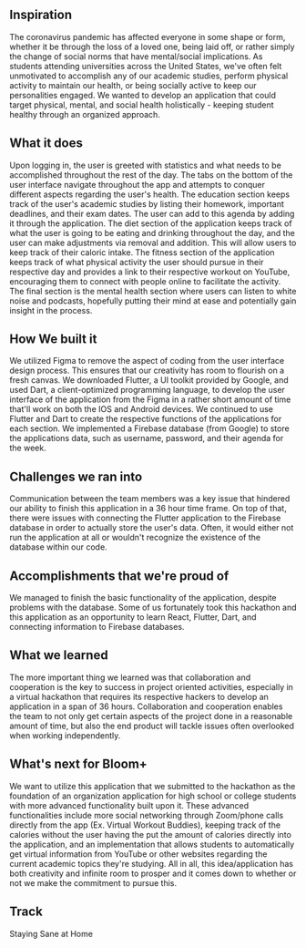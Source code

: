 ## Inspiration
The coronavirus pandemic has affected everyone in some shape or form, whether it be through the loss of a loved one, being laid off, or rather simply the change of social norms that have mental/social implications. As students attending universities across the United States, we've often felt unmotivated to accomplish any of our academic studies, perform physical activity to maintain our health, or being socially active to keep our personalities engaged. We wanted to develop an application that could target physical, mental, and social health holistically - keeping student healthy through an organized approach. 
## What it does
Upon logging in, the user is greeted with statistics and what needs to be accomplished throughout the rest of the day. The tabs on the bottom of the user interface navigate throughout the app and attempts to conquer different aspects regarding the user's health. The education section keeps track of the user's academic studies by listing their homework, important deadlines, and their exam dates. The user can add to this agenda by adding it through the application. The diet section of the application keeps track of what the user is going to be eating and drinking throughout the day, and the user can make adjustments via removal and addition. This will allow users to keep track of their caloric intake. The fitness section of the application keeps track of what physical activity the user should pursue in their respective day and provides a link to their respective workout on YouTube, encouraging them to connect with people online to facilitate the activity. The final section is the mental health section where users can listen to white noise and podcasts, hopefully putting their mind at ease and potentially gain insight in the process.
## How We built it
We utilized Figma to remove the aspect of coding from the user interface design process. This ensures that our creativity has room to flourish on a fresh canvas. We downloaded Flutter, a UI toolkit provided by Google, and used Dart, a client-optimized programming language, to develop the user interface of the application from the Figma in a rather short amount of time that'll work on both the IOS and Android devices. We continued to use Flutter and Dart to create the respective functions of the applications for each section. We implemented a Firebase database (from Google) to store the applications data, such as username, password, and their agenda for the week.  
## Challenges we ran into
Communication between the team members was a key issue that hindered our ability to finish this application in a 36 hour time frame. On top of that, there were issues with connecting the Flutter application to the Firebase database in order to actually store the user's data. Often, it would either not run the application at all or wouldn't recognize the existence of the database within our code. 
## Accomplishments that we're proud of
We managed to finish the basic functionality of the application, despite problems with the database. Some of us fortunately took this hackathon and this application as an opportunity to learn React, Flutter, Dart, and connecting information to Firebase databases. 
## What we learned
The more important thing we learned was that collaboration and cooperation is the key to success in project oriented activities, especially in a virtual hackathon that requires its respective hackers to develop an application in a span of 36 hours. Collaboration and cooperation enables the team to not only get certain aspects of the project done in a reasonable amount of time, but also the end product will tackle issues often overlooked when working independently. 
## What's next for Bloom+
We want to utilize this application that we submitted to the hackathon as the foundation of an organization application for high school or college students with more advanced functionality built upon it. These advanced functionalities include more social networking through Zoom/phone calls directly from the app (Ex. Virtual Workout Buddies), keeping track of the calories without the user having the put the amount of calories directly into the application, and an implementation that allows students to automatically get virtual information from YouTube or other websites regarding the current academic topics they're studying. All in all, this idea/application has both creativity and infinite room to prosper and it comes down to whether or not we make the commitment to pursue this. 
## Track
Staying Sane at Home
